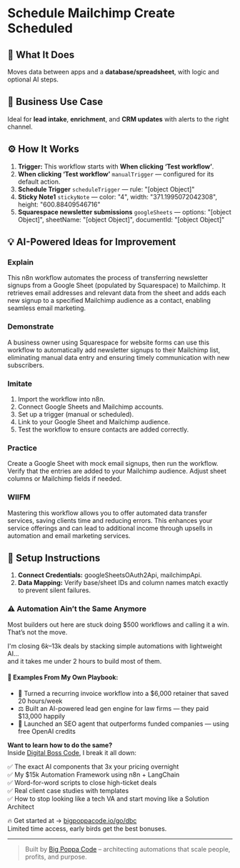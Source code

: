 # Schedule Mailchimp Create Scheduled
## 🚀 What It Does
Moves data between apps and a **database/spreadsheet**, with logic and optional AI steps.

## 💼 Business Use Case
Ideal for **lead intake**, **enrichment**, and **CRM updates** with alerts to the right channel.

## ⚙️ How It Works
1. **Trigger:** This workflow starts with **When clicking ‘Test workflow’**.
2. **When clicking ‘Test workflow’** `manualTrigger` — configured for its default action.
3. **Schedule Trigger** `scheduleTrigger` — rule: "[object Object]"
4. **Sticky Note1** `stickyNote` — color: "4", width: "371.1995072042308", height: "600.88409546716"
5. **Squarespace newsletter submissions** `googleSheets` — options: "[object Object]", sheetName: "[object Object]", documentId: "[object Object]"

## 💡 AI-Powered Ideas for Improvement
### Explain
This n8n workflow automates the process of transferring newsletter signups from a Google Sheet (populated by Squarespace) to Mailchimp. It retrieves email addresses and relevant data from the sheet and adds each new signup to a specified Mailchimp audience as a contact, enabling seamless email marketing.

### Demonstrate
A business owner using Squarespace for website forms can use this workflow to automatically add newsletter signups to their Mailchimp list, eliminating manual data entry and ensuring timely communication with new subscribers.

### Imitate
1. Import the workflow into n8n.
2. Connect Google Sheets and Mailchimp accounts.
3. Set up a trigger (manual or scheduled).
4. Link to your Google Sheet and Mailchimp audience.
5. Test the workflow to ensure contacts are added correctly.

### Practice
Create a Google Sheet with mock email signups, then run the workflow. Verify that the entries are added to your Mailchimp audience. Adjust sheet columns or Mailchimp fields if needed.

### WIIFM
Mastering this workflow allows you to offer automated data transfer services, saving clients time and reducing errors. This enhances your service offerings and can lead to additional income through upsells in automation and email marketing services.

## 🔧 Setup Instructions
1. **Connect Credentials:** googleSheetsOAuth2Api, mailchimpApi.
2. **Data Mapping:** Verify base/sheet IDs and column names match exactly to prevent silent failures.

### ⚠️ Automation Ain’t the Same Anymore

Most builders out here are stuck doing $500 workflows and calling it a win.  
That’s not the move.  

I'm closing $6k–$13k deals by stacking simple automations with lightweight AI...  
and it takes me under 2 hours to build most of them.

#### 🧠 Examples From My Own Playbook:
- 🔁 Turned a recurring invoice workflow into a $6,000 retainer that saved 20 hours/week  
- ⚖️ Built an AI-powered lead gen engine for law firms — they paid $13,000 happily  
- 🚀 Launched an SEO agent that outperforms funded companies — using free OpenAI credits  

**Want to learn how to do the same?**  
Inside [Digital Boss Code](https://bigpoppacode.io/go/dbc), I break it all down:

✅ The exact AI components that 3x your pricing overnight  
✅ My $15k Automation Framework using n8n + LangChain  
✅ Word-for-word scripts to close high-ticket deals  
✅ Real client case studies with templates  
✅ How to stop looking like a tech VA and start moving like a Solution Architect  

🔥 Get started at → [bigpoppacode.io/go/dbc](https://bigpoppacode.io/go/dbc)  
Limited time access, early birds get the best bonuses.

---
> Built by [Big Poppa Code](https://bigpoppacode.io) – architecting automations that scale people, profits, and purpose.
